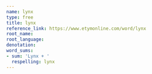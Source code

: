 ```yaml
---
name: lynx
type: free
title: lynx
reference_link: https://www.etymonline.com/word/lynx
root_name: 
root_language: 
denotation: 
word_sums:
- sum: 'Lynx + '
  respelling: lynx
---
```

